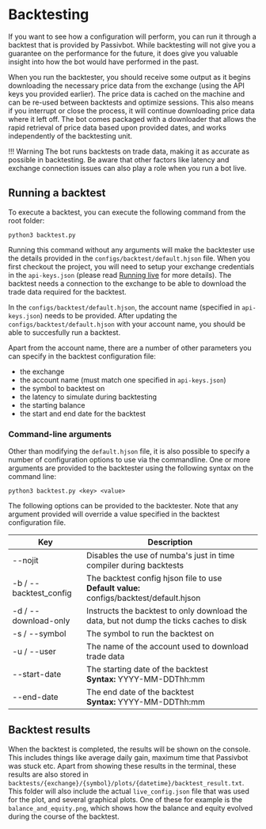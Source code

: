 # Backtesting

If you want to see how a configuration will perform, you can run it through a backtest that is provided by Passivbot.
While backtesting will not give you a guarantee on the performance for the future, it does give you valuable insight
into how the bot would have performed in the past.

When you run the backtester, you should receive some output as it begins downloading the necessary price
data from the exchange (using the API keys you provided earlier). The price data is cached on the machine
and can be re-used between backtests and optimize sessions. This also means if you interrupt or close 
the process, it will continue downloading price data where it left off. 
The bot comes packaged with a downloader that allows the rapid retrieval of price data based upon
provided dates, and works independently of the backtesting unit.

!!! Warning
    The bot runs backtests on trade data, making it as accurate as possible in backtesting. Be aware that other factors
    like latency and exchange connection issues can also play a role when you run a bot live.

## Running a backtest

To execute a backtest, you can execute the following command from the root folder:

```shell
python3 backtest.py
```

Running this command without any arguments will make the backtester use the details provided in the `configs/backtest/default.hjson` file.
When you first checkout the project, you will need to setup your exchange credentials in the `api-keys.json` (please read [Running live](live.md) for more details).
The backtest needs a connection to the exchange to be able to download the trade data required for the backtest.

In the `configs/backtest/default.hjson`, the account name (specified in `api-keys.json`) needs to be provided. After updating
the `configs/backtest/default.hjson` with your account name, you should be able to succesfully run a backtest.

Apart from the account name, there are a number of other parameters you can specify in the backtest configuration file:

* the exchange
* the account name (must match one specified in `api-keys.json`)
* the symbol to backtest on
* the latency to simulate during backtesting
* the starting balance
* the start and end date for the backtest

### Command-line arguments

Other than modifying the `default.hjson` file, it is also possible to specify a number of configuration options to use via the commandline.
One or more arguments are provided to the backtester using the following syntax on the command line:

```shell
python3 backtest.py <key> <value>
```

The following options can be provided to the backtester. Note that any argument provided will override a value specified in the backtest configuration file.

| Key | Description
| --- | -----------
| --nojit | Disables the use of numba's just in time compiler during backtests
| -b / --backtest_config | The backtest config hjson file to use<br/>**Default value:** configs/backtest/default.hjson
| -d / --download-only | Instructs the backtest to only download the data, but not dump the ticks caches to disk
| -s / --symbol | The symbol to run the backtest on
| -u / --user | The name of the account used to download trade data
| --start-date | The starting date of the backtest<br/>**Syntax:** YYYY-MM-DDThh:mm
| --end-date | The end date of the backtest<br/>**Syntax:** YYYY-MM-DDThh:mm

## Backtest results

When the backtest is completed, the results will be shown on the console. This includes things like average daily gain,
maximum time that Passivbot was stuck etc. Apart from showing these results in the terminal, these results are
also stored in `backtests/{exchange}/{symbol}/plots/{datetime}/backtest_result.txt`. This folder will also
include the actual `live_config.json` file that was used for the plot, and several graphical plots. One of these
for example is the `balance_and_equity.png`, which shows how the balance and equity evolved during the course of
the backtest.